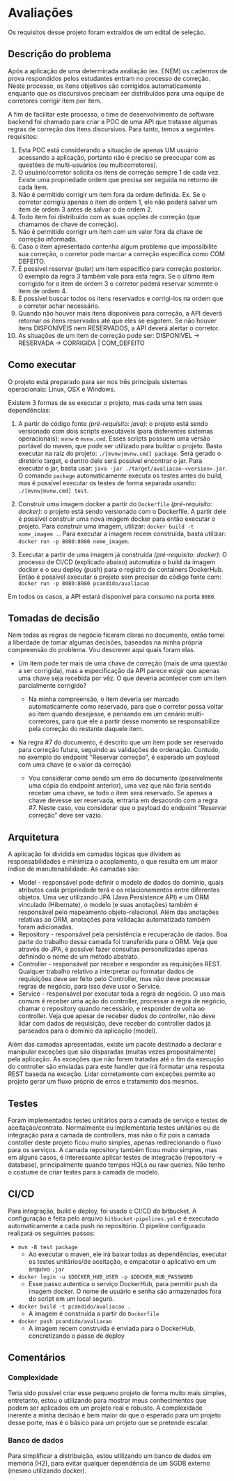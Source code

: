 # Avaliações

Os requisitos desse projeto foram extraídos de um edital de seleção.

## Descrição do problema
Após a aplicação de uma determinada avaliação (ex. ENEM) os cadernos de
prova respondidos pelos estudantes entram no processo de correção.
Neste processo, os itens objetivos são corrigidos automaticamente
enquanto que os discursivos precisam ser distribuídos para uma equipe
de corretores corrigir item por item.

A fim de facilitar este processo, o time de desenvolvimento de software
backend foi chamado para criar a POC de uma API que tratasse algumas
regras de correção dos itens discursivos. Para tanto, temos a seguintes
requisitos:

1. Esta POC está considerando a situação de apenas UM usuário acessando
a aplicação, portanto não é preciso se preocupar com as questões de
multi-usuários (ou multicorretores).
2. O usuário/corretor solicita os itens de correção sempre 1 de cada
vez. Existe uma propriedade ordem que precisa ser seguida no retorno de
cada item.
3. Não é permitido corrigir um item fora da ordem definida. Ex. Se o
corretor corrigiu apenas o item de ordem 1, ele não poderá salvar um
item de ordem 3 antes de salvar o de ordem 2.
4. Todo item foi distribuído com as suas opções de correção (que
chamamos de chave de correção).
5. Não é permitido corrigir um item com um valor fora da chave de
correção informada.
6. Caso o item apresentado contenha algum problema que impossibilite
sua correção, o corretor pode marcar a correção específica como COM
DEFEITO.
7. É possível reservar (pular) um item específico para correção
posterior. O exemplo da regra 3 também vale para esta regra. Se o
último item corrigido for o item de ordem 3 o corretor poderá reservar
somente o item de ordem 4.
8. É possível buscar todos os itens reservados e corrigi-los na ordem
que o corretor achar necessário.
9. Quando não houver mais itens disponíveis para correção, a API deverá
retornar os itens reservados até que eles se esgotem. Se não houver
itens DISPONÍVEIS nem RESERVADOS, a API deverá alertar o corretor.
10. As situações de um item de correção pode ser: DISPONIVEL ->
RESERVADA -> CORRIGIDA | COM_DEFEITO

## Como executar

O projeto está preparado para ser nos três principais sistemas operacionais:
Linux, OSX e Windows.

Existem 3 formas de se executar o projeto, mas cada uma tem suas 
dependências:
 1. A partir do código fonte _(pré-requisito: java)_: o projeto está
 sendo versionado com dois scripts executáveis (para disferentes 
 sistemas operacionais): `mvnw` e `mvnw.cmd`. Esses scripts possuem
 uma versão portável do maven, que pode ser utilizado para buildar o
 projeto. Basta executar na raiz do projeto: `./[mvnw|mvnw.cmd] package`.
 Será gerado o diretório target, e dentro dele será possível encontrar o jar.
 Para executar o jar, basta usar: `java -jar ./target/avaliacao-<version>.jar`.
 O comando `package` automaticamente executa os testes antes do build,
 mas é possível executar os testes de forma separada usando: 
 `./[mvnw|mvnw.cmd] test`.
 
 2. Construir uma imagem docker a partir do `Dockerfile` _(pré-requisito:
 docker)_: o projeto está sendo versionado com o Dockerfile. A partir dele é
 possível construir uma nova imagem docker para então executar o projeto.
 Para construir uma imagem, utilizar: `docker build -t nome_imagem .`.
 Para executar a imagem recem construída, basta utilizar: `docker run
 -p 8080:8080 nome_imagem`.
 
 3. Executar a partir de uma imagem já construída _(pré-requisito:
 docker)_: O processo de CI/CD (explicado abaixo) automatiza o build
 da imagem docker e o seu deploy (push) para o registro de containers
 DockerHub. Então é possível executar o projeto sem precisar do código
 fonte com: `docker run -p 8080:8080 pcandido/avaliacao`
 
Em todos os casos, a API estará disponível para consumo na porta `8080`.

## Tomadas de decisão

Nem todas as regras de negócio ficaram claras no documento, então tomei
a liberdade de tomar algumas decisões, baseadas na minha 
própria compreensão do problema. Vou descrever aqui quais foram elas.

 * Um item pode ter mais de uma chave de correção (mais de uma questão
 a ser corrigida), mas a especificação da API parece exigir que apenas
 uma chave seja recebida por vêz. O que deveria acontecer com um item
 parcialmente corrigido?
   * Na minha compreensão, o item deveria ser marcado automaticamente
   como reservado, para que o corretor possa voltar ao item quando
   desejasse, e pensando em um cenário multi-corretores, para que ele
   a partir desse momento se responsabilize pela correção do restante
   daquele item.
   
 * Na regra #7 do documento, é descrito que um item pode ser reservado
  para correção futura, seguindo as validações de ordenação. Contudo,
  no exemplo do endpoint "Reservar correção", é esperado um payload 
  com uma chave (e o valor da correção)
    * Vou considerar como sendo um erro do documento (possivelmente
    uma cópia do endpoint anterior), uma vez que não faria sentido
    receber uma chave, se todo o item será reservado. Se apenas a
    chave devesse ser reservada, entraria em desacordo com a regra #7.
    Neste caso, vou considerar que o payload do endpoint "Reservar 
    correção" deve ser vazio.

## Arquitetura

A aplicação foi dividida em camadas lógicas que dividem as 
responsabilidades e minimiza o acoplamento, o que resulta em um maior
índice de manutenabilidade. As camadas são:
 * Model - responsável pode definir o modelo de dados do domínio,
 quais atributos cada propriedade terá e os relacionamentos entre
 diferentes objetos. Uma vez utilizando JPA (Java Persistence API) e
 um ORM vinculado (Hibernate), o modelo (e suas anotações) também é
 responsável pelo mapeamento objeto-relacional. Além das anotações
 relativas ao ORM, anotações para validação automatizada também foram
 adicionadas.
 * Repository - responsável pela persistência e recuperação de dados.
 Boa parte do trabalho dessa camada foi transferida para o ORM. Veja
 que através do JPA, é possível fazer consultas personalizadas apenas
 definindo o nome de um método abstrato.
 * Controller - responsável por receber e responder as requisições 
 REST. Qualquer trabalho relativo a interpretar ou formatar dados de
 requisições deve ser feito pelo Controller, mas não deve processar
 regras de negócio, para isso deve usar o Service. 
 * Service - responsável por executar toda a regra de negócio. O uso
 mais comum é receber uma ação do controller, processar a regra de
 negócio, chamar o repository quando necessário, e responder de volta
 ao controller. Veja que apesar de receber dados do controller, não
 deve lidar com dados de requisição, deve receber do controller dados
 já parseados para o domínio da aplicação (model). 
 
Além das camadas apresentadas, existe um pacote destinado a declarar e
manipular exceções que são disparadas (muitas vezes propositalmente)
pela aplicação. As exceções que não forem tratadas até o fim da 
execução do controller são enviadas para este handler que irá formatar
uma resposta REST baseda na exceção. Lidar corretamente com exceções
permite ao projeto gerar um fluxo próprio de erros e tratamento dos 
mesmos. 

## Testes

Foram implementados testes unitários para a camada de serviço e testes
de aceitação/contrato. Normalmente eu implementaria testes unitários ou de 
integração para a camada de controllers, mas não o fiz pois a camada
contoller deste projeto ficou muito simples, apenas redirecionando o
fluxo para os serviços. A camada repository também ficou muito simples,
mas em alguns casos, é interessante aplicar testes de integração 
(repository -> database), principalmente quando tempos HQLs ou raw
queries. Não tenho o costume de criar testes para a camada de modelo.

## CI/CD

Para integração, build e deploy, foi usado o CI/CD do bitbucket. A
configuração é feita pelo arquivo `bitbucket-pipelines.yml` e é
executado automaticamente a cada push no repositório.
O pipeline configurado realizará os seguintes passos:
 * `mvn -B test package`
   * Ao executar o maven, ele irá baixar todas as dependências,
   executar os testes unitários/de aceitação, e empacotar o aplicativo
   em um arquivo `.jar`
 * `docker login -u $DOCKER_HUB_USER -p $DOCKER_HUB_PASSWORD`
   * Esse passo autentica o serviço DockerHub, para permitir push
   da imagem docker. O nome de usuário e senha são armazenados fora
   do script em um local seguro.
 * `docker build -t pcandido/avaliacao .`
   * A imagem é construída a partir do `Dockerfile`
 * `docker push pcandido/avaliacao`
   * A imagem recem construída é enviada para o DockerHub, 
   concretizando o passo de deploy

## Comentários

### Complexidade

Teria sido possível criar esse pequeno projeto de forma muito mais
simples, entretanto, estou o utilizando para mostrar meus conhecimentos
que podem ser aplicados em um projeto real e robusto. A complexidade 
inerente a minha decisão é bem maior do que o esperado para um projeto
desse porte, mas é o básico para um projeto que se pretende escalar.

### Banco de dados

Para simplificar a distribuição, estou utilizando um banco de dados em
memória (H2), para evitar qualquer dependência de um SGDB externo
(mesmo utilizando docker).